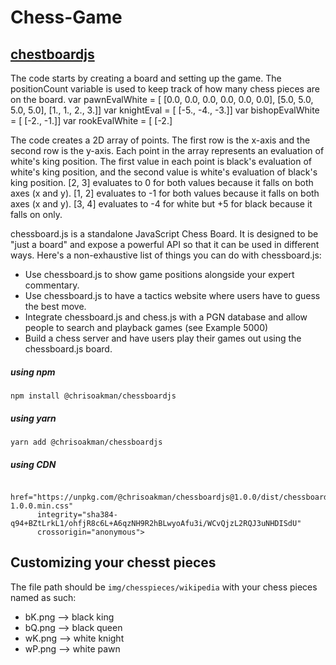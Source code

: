 # Chess-Game

## [chestboardjs](https://chessboardjs.com/index.html)

The code starts by creating a board and setting up the game. The positionCount variable is used to keep track of how many chess pieces are on the board. var pawnEvalWhite = [ [0.0, 0.0, 0.0, 0.0, 0.0, 0.0], [5.0, 5.0, 5.0, 5.0], [1., 1., 2., 3.]] var knightEval = [ [-5., -4., -3.]] var bishopEvalWhite = [ [-2., -1.]] var rookEvalWhite = [ [-2.]

The code creates a 2D array of points. The first row is the x-axis and the second row is the y-axis. Each point in the array represents an evaluation of white's king position. The first value in each point is black's evaluation of white's king position, and the second value is white's evaluation of black's king position. [2, 3] evaluates to 0 for both values because it falls on both axes (x and y). [1, 2] evaluates to -1 for both values because it falls on both axes (x and y). [3, 4] evaluates to -4 for white but +5 for black because it falls on only.

chessboard.js is a standalone JavaScript Chess Board. It is designed to be "just a board" and expose a powerful API so that it can be used in different ways. Here's a non-exhaustive list of things you can do with chessboard.js:

- Use chessboard.js to show game positions alongside your expert commentary.
- Use chessboard.js to have a tactics website where users have to guess the best move.
- Integrate chessboard.js and chess.js with a PGN database and allow people to search and playback games (see Example 5000)
- Build a chess server and have users play their games out using the chessboard.js board. 
##### using npm
```npm install @chrisoakman/chessboardjs```

##### using yarn
```yarn add @chrisoakman/chessboardjs```

##### using CDN
```<link rel="stylesheet"
      href="https://unpkg.com/@chrisoakman/chessboardjs@1.0.0/dist/chessboard-1.0.0.min.css"
      integrity="sha384-q94+BZtLrkL1/ohfjR8c6L+A6qzNH9R2hBLwyoAfu3i/WCvQjzL2RQJ3uNHDISdU"
      crossorigin="anonymous">
```

## Customizing your chesst pieces
The file path should be `img/chesspieces/wikipedia` with your chess pieces named as such:

- bK.png --> black king
- bQ.png --> black queen
- wK.png --> white knight
- wP.png --> white pawn
  
  
